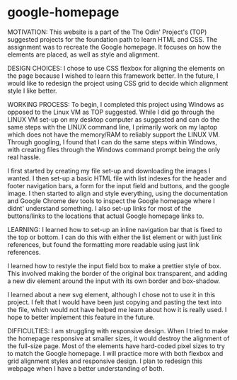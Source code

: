 # google-homepage

MOTIVATION:
This website is a part of the The Odin' Project's (TOP) suggested projects for the foundation path to learn HTML and CSS. The assignment was to recreate the Google homepage. It focuses on how the elements are placed, as well as style and alignment. 

DESIGN CHOICES:
I chose to use CSS flexbox for aligning the elements on the page because I wished to learn this framework better. In the future, I would like to redesign the project using CSS grid to decide which alignment style I like better. 

WORKING PROCESS:
To begin, I completed this project using Windows as opposed to the Linux VM as TOP suggested. While I did go through the LINUX VM set-up on my desktop computer as suggested and can do the same steps with the LINUX command line, I primarily work on my laptop which does not have the memory/RAM to reliably support the LINUX VM. Through googling, I found that I can do the same steps within Windows, with creating files through the Windows command prompt being the only real hassle.

I first started by creating my file set-up and downloading the images I wanted. I then set-up a basic HTML file with list indexes for the header and footer navigation bars, a form for the input field and buttons, and the google image. I then started to align and style everything, using the documentation and Google Chrome dev tools to inspect the Google homepage where I didnt' understand something. I also set-up links for most of the buttons/links to the locations that actual Google homepage links to. 

LEARNING: 
I learned how to set-up an inline navigation bar that is fixed to the top or bottom. I can do this with either the list element or with just link references, but found the formatting more readable using just link references. 

I learned how to restyle the input field box to make a prettier style of box. This involved making the border of the original box transparent, and adding a new div element around the input with its own border and box-shadow. 

I learned about a new svg element, although I chose not to use it in this project. I felt that I would have been just copying and pasting the text into the file, which would not have helped me learn about how it is really used. I hope to better implement this feature in the future. 

DIFFICULTIES:
I am struggling with responsive design. When I tried to make the homepage responsive at smaller sizes, it would destroy the alignment of the full-size page. Most of the elements have hard-coded pixel sizes to try to match the Google homepage. I will practice more with both flexbox and grid alignment styles and responsive design. I plan to redesign this webpage when I have a better understanding of both. 
